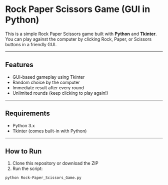 #  Rock Paper Scissors Game (GUI in Python)

This is a simple Rock Paper Scissors game built with **Python** and **Tkinter**.  
You can play against the computer by clicking Rock, Paper, or Scissors buttons in a friendly GUI.

---

##  Features

-  GUI-based gameplay using Tkinter
-  Random choice by the computer
-  Immediate result after every round
-  Unlimited rounds (keep clicking to play again!)

---

## Requirements

- Python 3.x
- Tkinter (comes built-in with Python)

---

##  How to Run

1. Clone this repository or download the ZIP
2. Run the script:

```bash
python Rock-Paper_Scissors_Game.py
